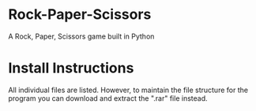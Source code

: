 # Rock-Paper-Scissors
A Rock, Paper, Scissors game built in Python

# Install Instructions
All individual files are listed. However, to maintain the file structure for the program you can download and extract the ".rar" file instead.
